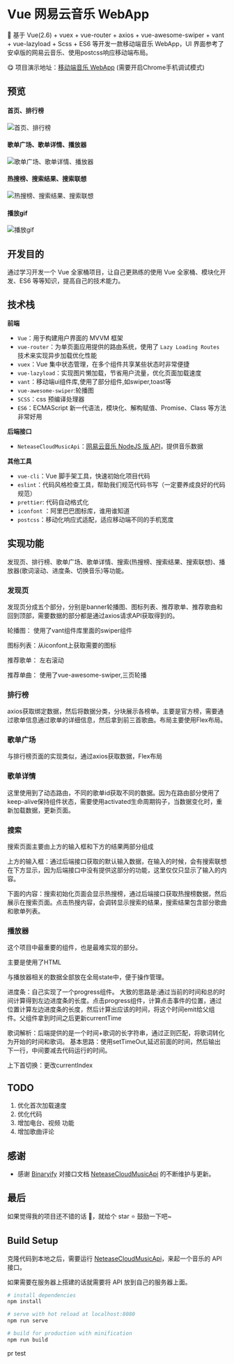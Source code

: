 # Vue 网易云音乐 WebApp

:musical_keyboard: 基于 Vue(2.6) + vuex + vue-router + axios + vue-awesome-swiper + vant + vue-lazyload + Scss + ES6 等开发一款移动端音乐 WebApp，UI 界面参考了安卓版的网易云音乐、使用postcss响应移动端布局。

:yum: 项目演示地址：[移动端音乐 WebApp](http://139.196.203.58:8080/find) (需要开启Chrome手机调试模式)

## 预览

#### 首页、排行榜
![首页、排行榜](./src/assets/readme/1.png)

#### 歌单广场、歌单详情、播放器
![歌单广场、歌单详情、播放器](./src/assets/readme/2.png)

#### 热搜榜、搜索结果、搜索联想
![热搜榜、搜索结果、搜索联想](./src/assets/readme/3.png)

#### 播放gif
![播放gif](./src/assets/readme/4.gif)

## 开发目的

通过学习开发一个 Vue 全家桶项目，让自己更熟练的使用 Vue 全家桶、模块化开发、ES6 等等知识，提高自己的技术能力。

## 技术栈

**前端**
* `Vue`：用于构建用户界面的 MVVM 框架
* `vue-router`：为单页面应用提供的路由系统，使用了 `Lazy Loading Routes` 技术来实现异步加载优化性能
* `vuex`：Vue 集中状态管理，在多个组件共享某些状态时非常便捷
* `vue-lazyload`：实现图片懒加载，节省用户流量，优化页面加载速度
* `vant`：移动端ui组件库,使用了部分组件,如swiper,toast等
* `vue-awesome-swiper`:轮播图
* `SCSS`：css 预编译处理器
* `ES6`：ECMAScript 新一代语法，模块化、解构赋值、Promise、Class 等方法非常好用

**后端接口**
* `NeteaseCloudMusicApi`：[网易云音乐 NodeJS 版 API](https://github.com/Binaryify/NeteaseCloudMusicApi)，提供音乐数据

**其他工具**

* `vue-cli`：Vue 脚手架工具，快速初始化项目代码
* `eslint`：代码风格检查工具，帮助我们规范代码书写（一定要养成良好的代码规范）
* `prettier`: 代码自动格式化
* `iconfont` ：阿里巴巴图标库，谁用谁知道
* `postcss`：移动化响应式适配，适应移动端不同的手机宽度

## 实现功能

发现页、排行榜、歌单广场、歌单详情、搜索(热搜榜、搜索结果、搜索联想)、播放器(歌词滚动、进度条、切换音乐)等功能。

### 发现页

发现页分成五个部分，分别是banner轮播图、图标列表、推荐歌单、推荐歌曲和回到顶部，需要数据的部分都是通过axios请求API获取得到的。

轮播图： 使用了vant组件库里面的swiper组件

图标列表：从iconfont上获取需要的图标

推荐歌单： 左右滚动

推荐单曲： 使用了vue-awesome-swiper,三页轮播

### 排行榜

axios获取绑定数据，然后将数据分类，分块展示各榜单。主要是官方榜，需要通过歌单信息通过歌单的详细信息，然后拿到前三首歌曲。布局主要使用Flex布局。

### 歌单广场

与排行榜页面的实现类似，通过axios获取数据，Flex布局

### 歌单详情

这里使用到了动态路由，不同的歌单id获取不同的数据。因为在路由部分使用了keep-alive保持组件状态，需要使用activated生命周期钩子，当数据变化时，重新加载数据，更新页面。

### 搜索

搜索页面主要由上方的输入框和下方的结果两部分组成

上方的输入框：通过后端接口获取的默认输入数据，在输入的时候，会有搜索联想在下方显示，因为后端接口中没有提供这部分的功能，这里仅仅只显示了输入的内容。

下面的内容：搜索初始化页面会显示热搜榜，通过后端接口获取热搜榜数据，然后展示在搜索页面。点击热搜内容，会调转显示搜索的结果，搜索结果包含部分歌曲和歌单列表。

### 播放器

这个项目中最重要的组件，也是最难实现的部分。

主要是使用了HTML<audio>标签，用于嵌入音频文件。通过拿到audio的dom，然后调用play、pause来控制音乐的播放和暂停。它有一个属性currentTime，来显示当前的时间。

与播放器相关的数据全部放在全局state中，便于操作管理。

进度条：自己实现了一个progress组件。
大致的思路是:通过当前的时间和总的时间计算得到左边进度条的长度。点击progress组件，计算点击事件的位置，通过位置计算左边进度条的长度，然后计算出应该的时间，将这个时间emit给父组件。父组件拿到时间之后更新currentTime

歌词解析：后端提供的是一个时间+歌词的长字符串，通过正则匹配，将歌词转化为开始的时间和歌词。
基本思路：使用setTimeOut,延迟前面的时间，然后输出下一行，中间要减去代码运行的时间。

上下首切换：更改currentIndex

## TODO

1. 优化首次加载速度
2. 优化代码
3. 增加电台、视频 功能
4. 增加歌曲评论

## 感谢

- 感谢 [Binaryify](https://github.com/Binaryify) 对接口文档 [NeteaseCloudMusicApi](https://binaryify.github.io/NeteaseCloudMusicApi/#/?id=neteasecloudmusicapi) 的不断维护与更新。

## 最后

如果觉得我的项目还不错的话 :clap:，就给个 star :star: 鼓励一下吧~

## Build Setup
克隆代码到本地之后，需要运行 [NeteaseCloudMusicApi](https://binaryify.github.io/NeteaseCloudMusicApi/#/?id=neteasecloudmusicapi)，来起一个音乐的 API 接口。

如果需要在服务器上搭建的话就需要将 API 放到自己的服务器上面。

```bash
# install dependencies
npm install

# serve with hot reload at localhost:8080
npm run serve

# build for production with minification
npm run build
```

pr test


